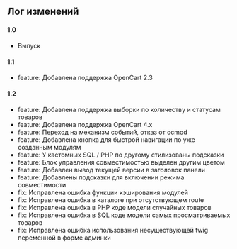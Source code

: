 ## Лог изменений

#### 1.0

* Выпуск

#### 1.1

* feature: Добавлена поддержка OpenCart 2.3

#### 1.2

* feature: Добавлена поддержка выборки по количеству и статусам товаров
* feature: Добавлена поддержка OpenCart 4.x
* feature: Переход на механизм событий, отказ от ocmod
* feature: Добавлена кнопка для быстрой навигации по уже созданным модулям
* feature: У кастомных SQL / PHP по другому стилизованы подсказки
* feature: Блок управления совместимостью выделен другим цветом
* feature: Добавлен вывод текущей версии в заголовок панели
* feature: Добавлены подсказки для включении режима совместимости
* fix: Исправлена ошибка функции кэширования модулей
* fix: Исправлена ошибка в каталоге при отсутствующем route
* fix: Исправлена ошибка в PHP коде модели случайных товаров
* fix: Исправлена ошибка в SQL коде модели самых просматриваемых товаров
* fix: Исправлена ошибка использования несуществующей twig переменной в форме админки

